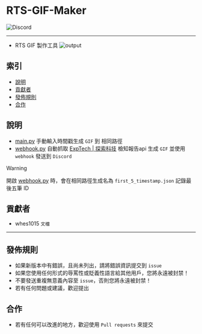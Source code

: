 # RTS-GIF-Maker
<img alt="Discord" src="https://img.shields.io/discord/926545182407688273">

------

- RTS GIF 製作工具
![output](https://github.com/ExpTechTW/RTS-GIF-Maker/assets/44525760/fa644258-edab-42cc-bf1b-897f89bb078d)

## 索引
- [說明](#說明)
- [貢獻者](#貢獻者)
- [發佈規則](#發佈規則)
- [合作](#合作)

## 說明
- [main.py](https://github.com/ExpTechTW/RTS-GIF-Maker/blob/Release/main.py) 手動輸入時間戳生成 `GIF` 到 相同路徑
- [webhook.py](https://github.com/ExpTechTW/RTS-GIF-Maker/blob/Release/webhook.py) 自動抓取 [ExpTech | 探索科技](https://github.com/ExpTechTW) 檢知報告api 生成 `GIF` 並使用 `webhook` 發送到 `Discord`
> [!WARNING]
> 開啟 [webhook.py](https://github.com/2008-04-03/RTS-GIF-Maker/blob/v1/webhook.py) 時，會在相同路徑生成名為 `first_5_timestamp.json` 記錄最後五筆 ID

## 貢獻者
- whes1015 `文檔`

------

## 發佈規則
- 如果新版本中有錯誤，且尚未列出，請將錯誤資訊提交到 ```issue```
- 如果您使用任何形式的辱罵性或貶義性語言給其他用戶，您將永遠被封禁！
- 不要發送重複無意義內容至 ```issue```，否則您將永遠被封禁！
- 若有任何問題或建議，歡迎提出

## 合作
- 若有任何可以改進的地方，歡迎使用 ```Pull requests``` 來提交
